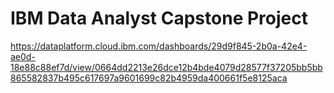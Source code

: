 # IBM Data Analyst Capstone Project


https://dataplatform.cloud.ibm.com/dashboards/29d9f845-2b0a-42e4-ae0d-18e88c88ef7d/view/0664dd2213e26dce12b4bde4079d28577f37205bb5bb865582837b495c617697a9601699c82b4959da400661f5e8125aca


